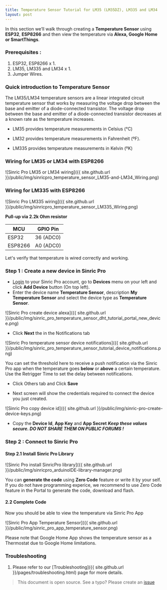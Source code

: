 ```yaml
---
title: Temperature Sensor Tutorial for LM35 (LM35DZ), LM335 and LM34
layout: post
---
```


In this section we’ll walk through creating a **Temperature Sensor** using **ESP32**, **ESP8266** and then view the temperature via **Alexa, Google Home or SmartThings**.

### Prerequisites : 

1. ESP32, ESP8266 x 1.
2. LM35, LM335 and LM34 x 1.
3. Jumper Wires.

### Quick introduction to Temperature Sensor

The LM35/LM34 temperature sensors are a linear integrated circuit temperature sensor that works by measuring the voltage drop between the base and emitter of a diode-connected transistor. The voltage drop between the base and emitter of a diode-connected transistor decreases at a known rate as the temperature increases.  

- LM35 provides temperature measurements in Celsius (°C)

- LM32 provides temperature measurements in Fahrenheit (ºF). 

- LM335 provides temperature measurements in Kelvin (ºK)

### Wiring for LM35 or LM34 with ESP8266

![Sinric Pro LM35 or LM34 wiring]({{ site.github.url }}/public/img/sinricpro_temperature_sensor_LM35-and-LM34_Wiring.png) 

### Wiring for LM335 with ESP8266

![Sinric Pro LM335 wiring]({{ site.github.url }}/public/img/sinricpro_temperature_sensor_LM335_Wiring.png) 

**Pull-up via 2.2k Ohm resistor** 

| MCU       | GPIO Pin     |
| --------- | ------- |
| ESP32     |    36 (ADC0)  |
| ESP8266   |    A0 (ADC0)  |

Let's verify that temperature is wired correctly and working. 

<script src="https://gist.github.com/kakopappa/35beffd648f962299c7df485b7f13124.js"></script>
 
### Step 1 : Create a new device in Sinric Pro

* [Login](http://portal.sinric.pro) to your Sinric Pro account, go to **Devices** menu on your left and click **Add Device** button (On top left).
* Enter the device name **Temperature Sensor**, description **My Temperature Sensor** and select the device type as **Temperature Sensor**.

![Sinric Pro create device alexa]({{ site.github.url }}/public/img/sinric_pro_temperature_sensor_dht_tutorial_portal_new_device.png)

* Click **Next** the in the Notifications tab

![Sinric Pro temperature sensor device notifications]({{ site.github.url }}/public/img/sinric_pro_temperature_sensor_tutorial_device_notifications.png)

You can set the threshold here to receive a push notification via the Sinric Pro app when the temperature goes **below** or **above** a certain temperature. Use the Retrigger Time to set the delay between notifications.

* Click Others tab and Click **Save**

* Next screen will show the credentials required to connect the device you just created.

![Sinric Pro copy device id]({{ site.github.url }}/public/img/sinric-pro-create-device-keys.png)

* Copy the **Device Id**, **App Key** and **App Secret** ***Keep these values secure. DO NOT SHARE THEM ON PUBLIC FORUMS !***

### Step 2 : Connect to Sinric Pro 

#### Step 2.1 Install Sinric Pro Library

![Sinric Pro install SinricPro library]({{ site.github.url }}/public/img/sinricpro_arduinoIDE-library-manager.png)
 
You can **generate the code** using **Zero Code** feature or write it by your self. If you do not have programming experice, we recommend to use Zero Code feature in the Portal to generate the code, download and flash.

#### 2.2 Complete Code
  
<script src="https://gist.github.com/kakopappa/8806b5eeb0203252c5aed42849bd1481.js"></script>
 
Now you should be able to view the temperature via Sinric Pro App
  
![Sinric Pro App Temperature Sensor]({{ site.github.url }}/public/img/sinric_pro_app_temperature_sensor.png)

Please note that Google Home App shows the temperature sensor as a Thermostat due to Google Home limitations.

### Troubleshooting
1. Please refer to our [Troubleshooting]({{ site.github.url }}/pages/troubleshooting.html) page for more details.
 
> This document is open source. See a typo? Please create an [issue](https://github.com/sinricpro/help-docs)
